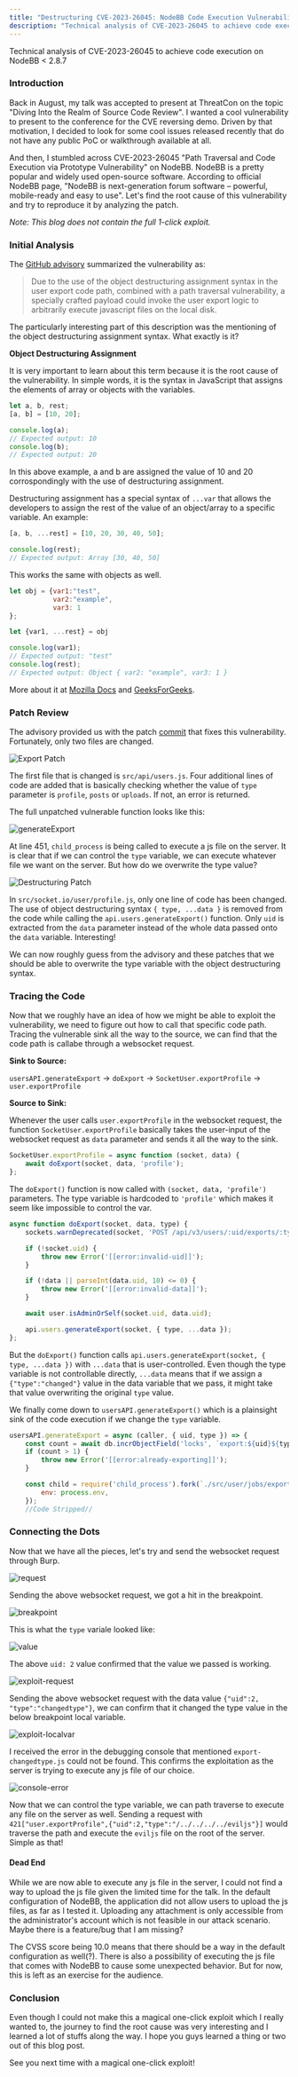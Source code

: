 ```yaml
---
title: "Destructuring CVE-2023-26045: NodeBB Code Execution Vulnerability"
description: "Technical analysis of CVE-2023-26045 to achieve code execution on NodeBB < 2.8.7"
---
```


Technical analysis of CVE-2023-26045 to achieve code execution on NodeBB < 2.8.7

### Introduction

Back in August, my talk was accepted to present at ThreatCon on the topic "Diving Into the Realm of Source Code Review". I wanted a cool vulnerability to present to the conference for the CVE reversing demo. Driven by that motivation, I decided to look for some cool issues released recently that do not have any public PoC or walkthrough available at all.

And then, I stumbled across CVE-2023-26045 "Path Traversal and Code Execution via Prototype Vulnerability" on NodeBB. NodeBB is a pretty popular and widely used open-source software. According to official NodeBB page, "NodeBB is next-generation forum software – powerful, mobile-ready and easy to use". Let's find the root cause of this vulnerability and try to reproduce it by analyzing the patch.

*Note: This blog does not contain the full 1-click exploit.*

### Initial Analysis

The [GitHub advisory][github-advisory] summarized the vulnerability as:

> Due to the use of the object destructuring assignment syntax in the user export code path, combined with a path traversal vulnerability, a specially crafted payload could invoke the user export logic to arbitrarily execute javascript files on the local disk.

The particularly interesting part of this description was the mentioning of the object destructuring assignment syntax. What exactly is it?

**Object Destructuring Assignment**

It is very important to learn about this term because it is the root cause of the vulnerability. In simple words, it is the syntax in JavaScript that assigns the elements of array or objects with the variables.

```js
let a, b, rest;
[a, b] = [10, 20];

console.log(a);
// Expected output: 10
console.log(b);
// Expected output: 20
```

In this above example, a and b are assigned the value of 10 and 20 corrospondingly with the use of destructuring assignment.

Destructuring assignment has a special syntax of `...var` that allows the developers to assign the rest of the value of an object/array to a specific variable. An example:

```js
[a, b, ...rest] = [10, 20, 30, 40, 50];

console.log(rest);
// Expected output: Array [30, 40, 50]
```

This works the same with objects as well.
```js
let obj = {var1:"test",
           var2:"example",
           var3: 1
};

let {var1, ...rest} = obj

console.log(var1);
// Expected output: "test"
console.log(rest);
// Expected output: Object { var2: "example", var3: 1 }
```

More about it at [Mozilla Docs][mozilla] and [GeeksForGeeks][geeksforgeeks].

### Patch Review

The advisory provided us with the patch [commit][patch-commit] that fixes this vulnerability. Fortunately, only two files are changed.

![Export Patch](/assets/CVE-2023-26045/export-patch.png)

The first file that is changed is `src/api/users.js`. Four additional lines of code are added that is basically checking whether the value of `type` parameter is `profile`, `posts` or `uploads`. If not, an error is returned.

The full unpatched vulnerable function looks like this:

![generateExport](/assets/CVE-2023-26045/generateExport.png)

At line 451, `child_process` is being called to execute a js file on the server. It is clear that if we can control the `type` variable, we can execute whatever file we want on the server. But how do we overwrite the type value?

![Destructuring Patch](/assets/CVE-2023-26045/destructuring-patch.png)

In `src/socket.io/user/profile.js`, only one line of code has been changed. The use of object destructuring syntax `{ type, ...data }` is removed from the code while calling the `api.users.generateExport()` function. Only `uid` is extracted from the `data` parameter instead of the whole data passed onto the `data` variable. Interesting!

We can now roughly guess from the advisory and these patches that we should be able to overwrite the type variable with the object destructuring syntax.


### Tracing the Code

Now that we roughly have an idea of how we might be able to exploit the vulnerability, we need to figure out how to call that specific code path. Tracing the vulnerable sink all the way to the source, we can find that the code path is callabe through a websocket request.

**Sink to Source:**

`usersAPI.generateExport` -> `doExport` -> `SocketUser.exportProfile` -> `user.exportProfile`

**Source to Sink:**

Whenever the user calls `user.exportProfile` in the websocket request, the function `SocketUser.exportProfile` basically takes the user-input of the websocket request as `data` parameter and sends it all the way to the sink.

```js
SocketUser.exportProfile = async function (socket, data) {
    await doExport(socket, data, 'profile');
};
```

The `doExport()` function is now called with `(socket, data, 'profile')` parameters. The type variable is hardcoded to `'profile'` which makes it seem like impossible to control the var.

```js
async function doExport(socket, data, type) {
    sockets.warnDeprecated(socket, 'POST /api/v3/users/:uid/exports/:type');

    if (!socket.uid) {
        throw new Error('[[error:invalid-uid]]');
    }

    if (!data || parseInt(data.uid, 10) <= 0) {
        throw new Error('[[error:invalid-data]]');
    }

    await user.isAdminOrSelf(socket.uid, data.uid);

    api.users.generateExport(socket, { type, ...data });
};
```
But the `doExport()` function calls `api.users.generateExport(socket, { type, ...data })` with `...data` that is user-controlled. Even though the type variable is not controllable directly, `...data` means that if we assign a `{"type":"changed"}` value in the data variable that we pass, it might take that value overwriting the original `type` value.

We finally come down to `usersAPI.generateExport()` which is a plainsight sink of the code execution if we change the `type` variable.

```js
usersAPI.generateExport = async (caller, { uid, type }) => {
	const count = await db.incrObjectField('locks', `export:${uid}${type}`);
	if (count > 1) {
		throw new Error('[[error:already-exporting]]');
	}

	const child = require('child_process').fork(`./src/user/jobs/export-${type}.js`, [], {
		env: process.env,
	});
    //Code Stripped//
```

### Connecting the Dots

Now that we have all the pieces, let's try and send the websocket request through Burp.

![request](/assets/CVE-2023-26045/websocket-normal.png)

Sending the above websocket request, we got a hit in the breakpoint.

![breakpoint](/assets/CVE-2023-26045/breakpoint.png)

This is what the `type` variale looked like:

![value](/assets/CVE-2023-26045/breakpoint-localvar.png)

The above `uid: 2` value confirmed that the value we passed is working.

![exploit-request](/assets/CVE-2023-26045/exploit-request.png)

Sending the above websocket request with the data value `{"uid":2, "type":"changedtype"}`, we can confirm that it changed the type value in the below breakpoint local variable.

![exploit-localvar](/assets/CVE-2023-26045/exploit-localvar.png)

I received the error in the debugging console that mentioned `export-changedtype.js` could not be found. This confirms the exploitation as the server is trying to execute any js file of our choice.

![console-error](/assets/CVE-2023-26045/console-error.png)

Now that we can control the type variable, we can path traverse to execute any file on the server as well. Sending a request with `421["user.exportProfile",{"uid":2,"type":"/../../../../eviljs"}]` would traverse the path and execute the `eviljs` file on the root of the server. Simple as that!

#### Dead End

While we are now able to execute any js file in the server, I could not find a way to upload the js file given the limited time for the talk. In the default configuration of NodeBB, the application did not allow users to upload the js files, as far as I tested it. Uploading any attachment is only accessible from the administrator's account which is not feasible in our attack scenario. Maybe there is a feature/bug that I am missing?

The CVSS score being 10.0 means that there should be a way in the default configuration as well(?). There is also a possibility of executing the js file that comes with NodeBB to cause some unexpected behavior. But for now, this is left as an exercise for the audience.

### Conclusion

Even though I could not make this a magical one-click exploit which I really wanted to, the journey to find the root cause was very interesting and I learned a lot of stuffs along the way. I hope you guys learned a thing or two out of this blog post.

See you next time with a magical one-click exploit!




[github-advisory]: https://github.com/NodeBB/NodeBB/security/advisories/GHSA-vh2g-6c4x-5hmp
[geeksforgeeks]: https://www.geeksforgeeks.org/destructuring-assignment-in-javascript/
[mozilla]: https://developer.mozilla.org/en-US/docs/Web/JavaScript/Reference/Operators/Destructuring_assignment
[patch-commit]: https://github.com/NodeBB/NodeBB/commit/ec58700f6dff8e5b4af1544f6205ec362b593092